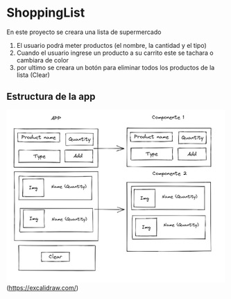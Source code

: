 # ShoppingList

En este proyecto se creara una lista de supermercado 
1. El usuario podrá meter productos (el nombre, la cantidad y el tipo)
2. Cuando el usuario ingrese un producto a su carrito este se tachara o cambiara de color 
3. por ultimo se creara un botón para eliminar todos los productos de la lista (Clear)

## Estructura de la app
![](./assets/estructura.jpg)(https://excalidraw.com/)